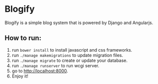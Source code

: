 # Blogify
Blogify is a simple blog system that is powered by Django and Angularjs. 

## How to run:
1. run `bower install` to install javascript and css frameworks.
2. run `./manage makemigrations` to update migration files.
3. run `./manage migrate` to create or update your database.
4. run `./manage runserver` to run wcgi server.
5. go to [http://localhost:8000](http://localhost:8000).
6. Enjoy it!

